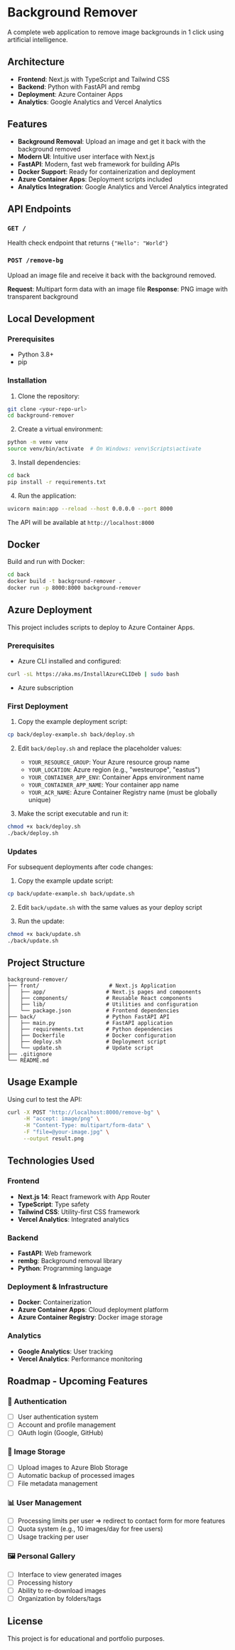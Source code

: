 # Background Remover

A complete web application to remove image backgrounds in 1 click using artificial intelligence.

## Architecture

- **Frontend**: Next.js with TypeScript and Tailwind CSS
- **Backend**: Python with FastAPI and rembg
- **Deployment**: Azure Container Apps
- **Analytics**: Google Analytics and Vercel Analytics

## Features

- **Background Removal**: Upload an image and get it back with the background removed
- **Modern UI**: Intuitive user interface with Next.js
- **FastAPI**: Modern, fast web framework for building APIs
- **Docker Support**: Ready for containerization and deployment
- **Azure Container Apps**: Deployment scripts included
- **Analytics Integration**: Google Analytics and Vercel Analytics integrated

## API Endpoints

### `GET /`

Health check endpoint that returns `{"Hello": "World"}`

### `POST /remove-bg`

Upload an image file and receive it back with the background removed.

**Request**: Multipart form data with an image file
**Response**: PNG image with transparent background

## Local Development

### Prerequisites

- Python 3.8+
- pip

### Installation

1. Clone the repository:

```bash
git clone <your-repo-url>
cd background-remover
```

2. Create a virtual environment:

```bash
python -m venv venv
source venv/bin/activate  # On Windows: venv\Scripts\activate
```

3. Install dependencies:

```bash
cd back
pip install -r requirements.txt
```

4. Run the application:

```bash
uvicorn main:app --reload --host 0.0.0.0 --port 8000
```

The API will be available at `http://localhost:8000`

## Docker

Build and run with Docker:

```bash
cd back
docker build -t background-remover .
docker run -p 8000:8000 background-remover
```

## Azure Deployment

This project includes scripts to deploy to Azure Container Apps.

### Prerequisites

- Azure CLI installed and configured:

```bash
curl -sL https://aka.ms/InstallAzureCLIDeb | sudo bash
```

- Azure subscription

### First Deployment

1. Copy the example deployment script:

```bash
cp back/deploy-example.sh back/deploy.sh
```

2. Edit `back/deploy.sh` and replace the placeholder values:

   - `YOUR_RESOURCE_GROUP`: Your Azure resource group name
   - `YOUR_LOCATION`: Azure region (e.g., "westeurope", "eastus")
   - `YOUR_CONTAINER_APP_ENV`: Container Apps environment name
   - `YOUR_CONTAINER_APP_NAME`: Your container app name
   - `YOUR_ACR_NAME`: Azure Container Registry name (must be globally unique)

3. Make the script executable and run it:

```bash
chmod +x back/deploy.sh
./back/deploy.sh
```

### Updates

For subsequent deployments after code changes:

1. Copy the example update script:

```bash
cp back/update-example.sh back/update.sh
```

2. Edit `back/update.sh` with the same values as your deploy script

3. Run the update:

```bash
chmod +x back/update.sh
./back/update.sh
```

## Project Structure

```
background-remover/
├── front/                      # Next.js Application
│   ├── app/                   # Next.js pages and components
│   ├── components/            # Reusable React components
│   ├── lib/                   # Utilities and configuration
│   └── package.json           # Frontend dependencies
├── back/                      # Python FastAPI API
│   ├── main.py                # FastAPI application
│   ├── requirements.txt       # Python dependencies
│   ├── Dockerfile             # Docker configuration
│   ├── deploy.sh              # Deployment script
│   └── update.sh              # Update script
├── .gitignore
└── README.md
```

## Usage Example

Using curl to test the API:

```bash
curl -X POST "http://localhost:8000/remove-bg" \
     -H "accept: image/png" \
     -H "Content-Type: multipart/form-data" \
     -F "file=@your-image.jpg" \
     --output result.png
```

## Technologies Used

### Frontend

- **Next.js 14**: React framework with App Router
- **TypeScript**: Type safety
- **Tailwind CSS**: Utility-first CSS framework
- **Vercel Analytics**: Integrated analytics

### Backend

- **FastAPI**: Web framework
- **rembg**: Background removal library
- **Python**: Programming language

### Deployment & Infrastructure

- **Docker**: Containerization
- **Azure Container Apps**: Cloud deployment platform
- **Azure Container Registry**: Docker image storage

### Analytics

- **Google Analytics**: User tracking
- **Vercel Analytics**: Performance monitoring

## Roadmap - Upcoming Features

### 🔐 Authentication

- [ ] User authentication system
- [ ] Account and profile management
- [ ] OAuth login (Google, GitHub)

### 💾 Image Storage

- [ ] Upload images to Azure Blob Storage
- [ ] Automatic backup of processed images
- [ ] File metadata management

### 📊 User Management

- [ ] Processing limits per user => redirect to contact form for more features
- [ ] Quota system (e.g., 10 images/day for free users)
- [ ] Usage tracking per user

### 🖼️ Personal Gallery

- [ ] Interface to view generated images
- [ ] Processing history
- [ ] Ability to re-download images
- [ ] Organization by folders/tags

## License

This project is for educational and portfolio purposes.
